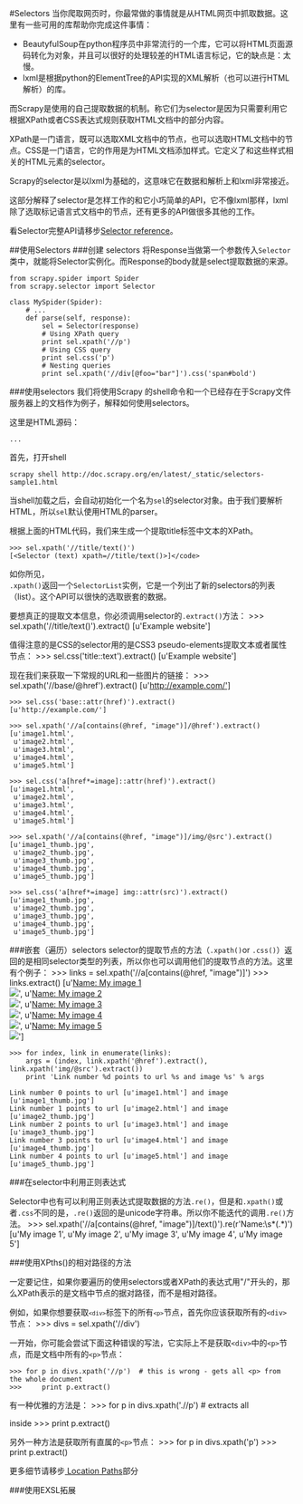#Selectors
当你爬取网页时，你最常做的事情就是从HTML网页中抓取数据。这里有一些可用的库帮助你完成这件事情：
 - BeautyfulSoup在python程序员中非常流行的一个库，它可以将HTML页面源码转化为对象，并且可以很好的处理较差的HTML语言标记，它的缺点是：太慢。
 - lxml是根据python的ElementTree的API实现的XML解析（也可以进行HTML解析）的库。

而Scrapy是使用的自己提取数据的机制。称它们为selector是因为只需要利用它根据XPath或者CSS表达式规则获取HTML文档中的部分内容。

XPath是一门语言，既可以选取XML文档中的节点，也可以选取HTML文档中的节点。CSS是一门语言，它的作用是为HTML文档添加样式。它定义了和这些样式相关的HTML元素的selector。

Scrapy的selector是以lxml为基础的，这意味它在数据和解析上和lxml非常接近。

这部分解释了selector是怎样工作的和它小巧简单的API，它不像lxml那样，lxml除了选取标记语言式文档中的节点，还有更多的API做很多其他的工作。

看Selector完整API请移步[Selector reference](http://scrapy.readthedocs.org/en/latest/topics/selectors.html#topics-selectors-ref)。

##使用Selectors
###创建 selectors
将Response当做第一个参数传入<code>Selector</code>类中，就能将Selector实例化。而Response的body就是select提取数据的来源。
<pre><code>from scrapy.spider import Spider
from scrapy.selector import Selector

class MySpider(Spider):
    # ...
    def parse(self, response):
        sel = Selector(response)
        # Using XPath query
        print sel.xpath('//p')
        # Using CSS query
        print sel.css('p')
        # Nesting queries
        print sel.xpath('//div[@foo="bar"]').css('span#bold')</code></pre>
        

###使用selectors
我们将使用Scrapy 的shell命令和一个已经存在于Scrapy文件服务器上的文档作为例子，解释如何使用selectors。

这里是HTML源码：

<code>...</code>

首先，打开shell
<pre><code>scrapy shell http://doc.scrapy.org/en/latest/_static/selectors-sample1.html</code></pre>

当shell加载之后，会自动初始化一个名为<code>sel</code>的selector对象。由于我们要解析HTML，所以<code>sel</code>默认使用HTML的parser。

根据上面的HTML代码，我们来生成一个提取title标签中文本的XPath。

    >>> sel.xpath('//title/text()')
    [<Selector (text) xpath=//title/text()>]</code>

如你所见，<code> .xpath()</code>返回一个<code>SelectorList</code>实例，它是一个列出了新的selectors的列表（list）。这个API可以很快的选取嵌套的数据。

要想真正的提取文本信息，你必须调用selector的<code>.extract()</code>方法：
    >>> sel.xpath('//title/text()').extract()
    [u'Example website']</code>

值得注意的是CSS的selector用的是CSS3 pseudo-elements提取文本或者属性节点：
    >>> sel.css('title::text').extract()
    [u'Example website']

现在我们来获取一下常规的URL和一些图片的链接：
    >>> sel.xpath('//base/@href').extract()
    [u'http://example.com/']

    >>> sel.css('base::attr(href)').extract()
    [u'http://example.com/']

    >>> sel.xpath('//a[contains(@href, "image")]/@href').extract()
    [u'image1.html',
     u'image2.html',
     u'image3.html',
     u'image4.html',
     u'image5.html']

    >>> sel.css('a[href*=image]::attr(href)').extract()
    [u'image1.html',
     u'image2.html',
     u'image3.html',
     u'image4.html',
     u'image5.html']

    >>> sel.xpath('//a[contains(@href, "image")]/img/@src').extract()
    [u'image1_thumb.jpg',
     u'image2_thumb.jpg',
     u'image3_thumb.jpg',
     u'image4_thumb.jpg',
     u'image5_thumb.jpg']

    >>> sel.css('a[href*=image] img::attr(src)').extract()
    [u'image1_thumb.jpg',
     u'image2_thumb.jpg',
     u'image3_thumb.jpg',
     u'image4_thumb.jpg',
     u'image5_thumb.jpg']
 
 
 ###嵌套（遍历）selectors
 selector的提取节点的方法（<code>.xpath()</code>or <code>.css()</code>）返回的是相同selector类型的列表，所以你也可以调用他们的提取节点的方法。这里有个例子：
    >>> links = sel.xpath('//a[contains(@href, "image")]')
    >>> links.extract()
    [u'<a href="image1.html">Name: My image 1 <br><img src="image1_thumb.jpg"></a>',
     u'<a href="image2.html">Name: My image 2 <br><img src="image2_thumb.jpg"></a>',
     u'<a href="image3.html">Name: My image 3 <br><img src="image3_thumb.jpg"></a>',
     u'<a href="image4.html">Name: My image 4 <br><img src="image4_thumb.jpg"></a>',
     u'<a href="image5.html">Name: My image 5 <br><img src="image5_thumb.jpg"></a>']

    >>> for index, link in enumerate(links):
        args = (index, link.xpath('@href').extract(), link.xpath('img/@src').extract())
        print 'Link number %d points to url %s and image %s' % args

    Link number 0 points to url [u'image1.html'] and image [u'image1_thumb.jpg']
    Link number 1 points to url [u'image2.html'] and image [u'image2_thumb.jpg']
    Link number 2 points to url [u'image3.html'] and image [u'image3_thumb.jpg']
    Link number 3 points to url [u'image4.html'] and image [u'image4_thumb.jpg']
    Link number 4 points to url [u'image5.html'] and image [u'image5_thumb.jpg']

###在selector中利用正则表达式

Selector中也有可以利用正则表达式提取数据的方法<code>.re()</code>，但是和<code>.xpath()</code>或者<code>.css</code>不同的是，<code>.re()</code>返回的是unicode字符串。所以你不能迭代的调用<code>.re()</code>方法。
    >>> sel.xpath('//a[contains(@href, "image")]/text()').re(r'Name:\s*(.*)')
    [u'My image 1',
     u'My image 2',
     u'My image 3',
     u'My image 4',
     u'My image 5']
 
 
###使用XPths()的相对路径的方法

一定要记住，如果你要遍历的使用selectors或者XPath的表达式用"/"开头的，那么XPath表示的是文档中节点的据对路径，而不是相对路径。

例如，如果你想要获取<code>`<div>`</code>标签下的所有<code>`<p>`</code>节点，首先你应该获取所有的`<div>`节点：
    >>> divs = sel.xpath('//div')

一开始，你可能会尝试下面这种错误的写法，它实际上不是获取`<div>`中的`<p>`节点，而是文档中所有的`<p>`节点：

    >>> for p in divs.xpath('//p')  # this is wrong - gets all <p> from the whole document
    >>>     print p.extract()

有一种优雅的方法是：
    >>> for p in divs.xpath('.//p')  # extracts all <p> inside
    >>>     print p.extract()

另外一种方法是获取所有直属的`<p>`节点：
    >>> for p in divs.xpath('p') 
    >>>     print p.extract()

更多细节请移步[ Location Paths](http://www.w3.org/TR/xpath/#location-paths)部分


###使用EXSL拓展

